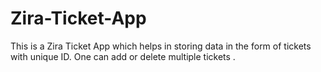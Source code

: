 # Zira-Ticket-App
This is a Zira Ticket App which helps in storing data in the form of tickets with unique ID. One can add  or delete multiple tickets  .
